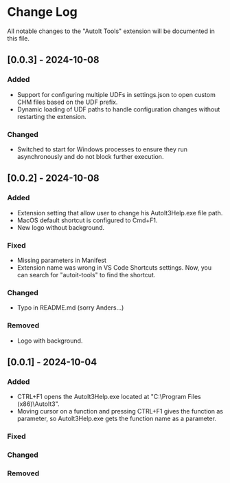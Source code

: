 # Change Log
All notable changes to the "AutoIt Tools" extension will be documented in this file.

## [0.0.3] - 2024-10-08

### Added

- Support for configuring multiple UDFs in settings.json to open custom CHM files based on the UDF prefix.
- Dynamic loading of UDF paths to handle configuration changes without restarting the extension.

### Changed

- Switched to start for Windows processes to ensure they run asynchronously and do not block further execution.


## [0.0.2] - 2024-10-08

### Added

- Extension setting that allow user to change his AutoIt3Help.exe file path.
- MacOS default shortcut is configured to Cmd+F1.
- New logo without background.

### Fixed

- Missing parameters in Manifest
- Extension name was wrong in VS Code Shortcuts settings. Now, you can search for "autoit-tools" to find the shortcut.

### Changed

- Typo in README.md (sorry Anders...)

### Removed

- Logo with background.

## [0.0.1] - 2024-10-04

### Added

- CTRL+F1 opens the AutoIt3Help.exe located at "C:\Program Files (x86)\AutoIt3".
- Moving cursor on a function and pressing CTRL+F1 gives the function as parameter, so AutoIt3Help.exe gets the function name as a parameter.

### Fixed

### Changed

### Removed

